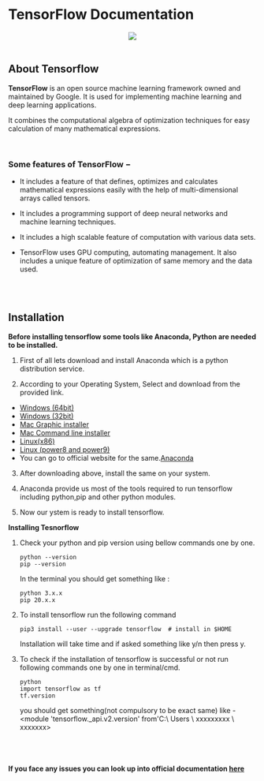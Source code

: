 # TensorFlow Documentation

<div align="center">
  <img src="https://www.tensorflow.org/images/tf_logo_horizontal.png"><br><br>
</div>

## About Tensorflow

**TensorFlow** is an open source machine learning framework owned and maintained
by Google. It is used for implementing machine learning and deep learning
applications.

It combines the computational algebra of optimization techniques for easy
calculation of many mathematical expressions.<br>

<br>

### Some features of TensorFlow −

- It includes a feature of that defines, optimizes and calculates mathematical
  expressions easily with the help of multi-dimensional arrays called tensors.

- It includes a programming support of deep neural networks and machine learning
  techniques.

- It includes a high scalable feature of computation with various data sets.

- TensorFlow uses GPU computing, automating management. It also includes a
  unique feature of optimization of same memory and the data used.

<br>
<br>

## Installation

**Before installing tensorflow some tools like Anaconda, Python are needed to be
installed.**

1. First of all lets download and install Anaconda which is a python
   distribution service.

2. According to your Operating System, Select and download from the provided
   link.

- [ Windows (64bit) ](https://repo.anaconda.com/archive/Anaconda3-2020.07-Windows-x86_64.exe)
- [ Windows (32bit) ](https://repo.anaconda.com/archive/Anaconda3-2020.07-Windows-x86.exe)
- [Mac Graphic installer](https://repo.anaconda.com/archive/Anaconda3-2020.07-MacOSX-x86_64.pkg)
- [Mac Command line installer](https://repo.anaconda.com/archive/Anaconda3-2020.07-MacOSX-x86_64.sh)
- [Linux(x86)](https://repo.anaconda.com/archive/Anaconda3-2020.07-Linux-x86_64.sh)
- [Linux (power8 and power9)](https://repo.anaconda.com/archive/Anaconda3-2020.07-Linux-ppc64le.sh)
- You can go to official website for the
  same.[Anaconda](https://www.anaconda.com/products/individual)

3. After downloading above, install the same on your system.

4. Anaconda provide us most of the tools required to run tensorflow including
   python,pip and other python modules.

5. Now our ystem is ready to install tensorflow.

**Installing Tesnorflow**

1.  Check your python and pip version using bellow commands one by one.

        python --version
        pip --version

    In the terminal you should get something like :

        python 3.x.x
        pip 20.x.x

2.  To install tensorflow run the following command

        pip3 install --user --upgrade tensorflow  # install in $HOME

    Installation will take time and if asked something like y/n then press y.

3.  To check if the installation of tensorflow is successful or not run
    following commands one by one in terminal/cmd.

        python
        import tensorflow as tf
        tf.version

    you should get something(not compulsory to be exact same) like - <module
    'tensorflow.\_api.v2.version' from'C:\\ Users \\ xxxxxxxxx \ xxxxxxx>

<br>
<br>

#### If you face any issues you can look up into official documentation [here](https://www.tensorflow.org/install/pip)
